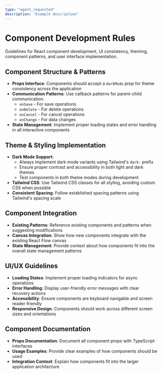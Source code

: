 ```yaml
---
type: "agent_requested"
description: "Example description"
---
```

# Component Development Rules

Guidelines for React component development, UI consistency, theming, component patterns, and user interface implementation.

## Component Structure & Patterns

- **Props Interface**: Components should accept a `darkMode` prop for theme consistency across the application
- **Communication Patterns**: Use callback patterns for parent-child communication:
  - `onSave` - For save operations
  - `onDelete` - For delete operations  
  - `onCancel` - For cancel operations
  - `onChange` - For data changes
- **State Management**: Implement proper loading states and error handling in all interactive components

## Theme & Styling Implementation

- **Dark Mode Support**: 
  - Always implement dark mode variants using Tailwind's `dark:` prefix
  - Ensure proper contrast and accessibility in both light and dark themes
  - Test components in both theme modes during development
- **Tailwind CSS**: Use Tailwind CSS classes for all styling, avoiding custom CSS when possible
- **Consistent Spacing**: Follow established spacing patterns using Tailwind's spacing scale

## Component Integration

- **Existing Patterns**: Reference existing components and patterns when suggesting modifications
- **Canvas Integration**: Show how new components integrate with the existing React Flow canvas
- **State Management**: Provide context about how components fit into the overall state management patterns

## UI/UX Guidelines

- **Loading States**: Implement proper loading indicators for async operations
- **Error Handling**: Display user-friendly error messages with clear recovery actions
- **Accessibility**: Ensure components are keyboard navigable and screen reader friendly
- **Responsive Design**: Components should work across different screen sizes and orientations

## Component Documentation

- **Props Documentation**: Document all component props with TypeScript interfaces
- **Usage Examples**: Provide clear examples of how components should be used
- **Integration Context**: Explain how components fit into the larger application architecture

